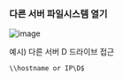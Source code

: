 ### 다른 서버 파일시스템 열기

![image](https://user-images.githubusercontent.com/38831314/137086255-1438d611-86b2-4725-992f-69e9b9d8cd76.png)

예시) 다른 서버 D 드라이브 접근

```cmd
\\hostname or IP\D$
```
